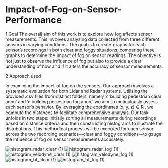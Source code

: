 # Impact-of-Fog-on-Sensor-Performance
1 Goal
The overall aim of this work is to explore how fog affects sensor measurements. This
involves analyzing data collected from three different sensors in varying conditions. The
goal is to create graphs for each sensor’s recordings in both clear and foggy situations,
comparing these graphs to determine the impact of fog on sensor readings. The objective
is not just to observe the influence of fog but also to provide a clear understanding of
how and if it alters the accuracy of sensor measurements.

2 Approach used

In examining the impact of fog on the sensors, Our approach involves a systematic evaluation for both Lidar and Radar systems. Utilizing the provided .csv files from distinct
folders, namely ’c building pedestrian clear anon’ and ’c building pedestrian fog anon,’
we aim to meticulously assess each sensor’s behavior. By leveraging the coordinates
(x, y, z) ∈ R
, we compute the distances to facilitate comprehensive analysis. Our task unfolds in
two steps: initially sorting all measurements during recordings based on distance criteria
and then constructing histograms to illustrate the distributions. This methodical process
will be executed for each sensor across the two recording scenarios—clear and foggy
conditions—to gauge the influence of fog on sensor measurements accurately.

![histogram_radar_clear (1)](https://github.com/RahmanFarhan555/Impact-of-Fog-on-Sensor-Performance/assets/170820777/9f2b65a9-59cb-4d5e-bbc1-db33c8afff47)
![histogram_radar_fog (1)](https://github.com/RahmanFarhan555/Impact-of-Fog-on-Sensor-Performance/assets/170820777/5ad7b9f1-45d0-45f6-9058-7f7102b9e250)
![histogram_velodyne_clear (1)](https://github.com/RahmanFarhan555/Impact-of-Fog-on-Sensor-Performance/assets/170820777/02a8b655-a9c9-4b52-904e-f76c49e84fa5)
![histogram_velodyne_fog (1)](https://github.com/RahmanFarhan555/Impact-of-Fog-on-Sensor-Performance/assets/170820777/dbdebf16-2de2-448f-948b-523628800160)
![histogram_bf_clear (1)](https://github.com/RahmanFarhan555/Impact-of-Fog-on-Sensor-Performance/assets/170820777/0320b1cb-564a-454f-9f5d-e353ece13054)
![histogram_bf_fog (1)](https://github.com/RahmanFarhan555/Impact-of-Fog-on-Sensor-Performance/assets/170820777/e906f9fb-f739-46c3-bda9-c38966f594c1)







